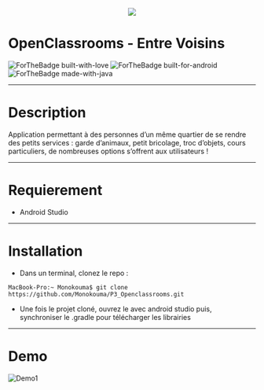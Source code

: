 <p align=center> 
  <img src="https://user.oc-static.com/upload/2019/04/04/15543713165688_icon-above-font%20copie.png">
</p>

# OpenClassrooms - Entre Voisins 

![ForTheBadge built-with-love](http://ForTheBadge.com/images/badges/built-with-love.svg) ![ForTheBadge built-for-android](https://forthebadge.com/images/badges/built-for-android.svg) ![ForTheBadge made-with-java](https://forthebadge.com/images/badges/made-with-java.svg)
***

# Description

Application permettant à des personnes d’un même quartier de se rendre des petits services : garde d’animaux, petit bricolage, troc d’objets, cours particuliers, de nombreuses options s’offrent aux utilisateurs !
***

# Requierement

- Android Studio
***

# Installation

- Dans un terminal, clonez le repo : 
```console
MacBook-Pro:~ Monokouma$ git clone https://github.com/Monokouma/P3_Openclassrooms.git
```

- Une fois le projet cloné, ouvrez le avec android studio puis, synchroniser le .gradle pour télécharger les librairies
***

# Demo

![Demo1](https://github.com/Monokouma/P3_Openclassrooms/blob/main/demo.gif)
